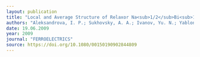 ```yaml
---
layout: publication
title: "Local and Average Structure of Relaxor Na<sub>1/2</sub>Bi<sub>1/2<.sub>TiO<sub>3<.sub> from the Point of View of NMR"
authors: "Aleksandrova, I. P.; Sukhovsky, A. A.; Ivanov, Yu. N.; Yablonskaya, Yu. E.; Vakhrushev, S. B."
date: 19.06.2009
year: 2009
journal: "FERROELECTRICS"
source: https://doi.org/10.1080/00150190902844809
---
```

